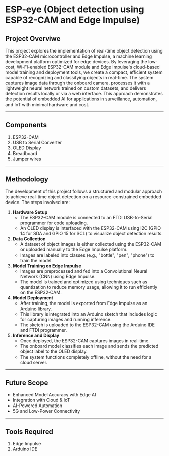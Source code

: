 # ESP-eye (Object detection using ESP32-CAM and Edge Impulse)
## **Project Overviwe**
This project explores the implementation of real-time object detection using the ESP32-CAM microcontroller and Edge Impulse, a machine learning development platform optimized for edge devices. By leveraging the low-cost, Wi-Fi-enabled ESP32-CAM module and Edge Impulse's cloud-based model training and deployment tools, we create a compact, efficient system capable of recognizing and classifying objects in real-time. The system captures image data through the onboard camera, processes it with a lightweight neural network trained on custom datasets, and delivers detection results locally or via a web interface. This approach demonstrates the potential of embedded AI for applications in surveillance, automation, and IoT with minimal hardware and cost.
____
## **Components**
1.	ESP32-CAM
2.	USB to Serial Converter
3.	OLED Display
4.	Breadboard
5.	Jumper wires
____
## **Methodology**
  The development of this project follows a structured and modular approach to achieve real-time object detection on a resource-constrained embedded device. The steps involved are:
  
1. **Hardware Setup**
    - The ESP32-CAM module is connected to an FTDI USB-to-Serial programmer for code uploading.
    -	An OLED display is interfaced with the ESP32-CAM using I2C (GPIO 14 for SDA and GPIO 15 for SCL) to visualize object detection results.
2. **Data Collection**
    -	A dataset of object images is either collected using the ESP32-CAM or uploaded manually to the Edge Impulse platform.
    -	Images are labeled into classes (e.g., "bottle", "pen", "phone") to train the model.
3. **Model Training on Edge Impulse**
    -	Images are preprocessed and fed into a Convolutional Neural Network (CNN) using Edge Impulse.
    -	The model is trained and optimized using techniques such as quantization to reduce memory usage, allowing it to run efficiently on the ESP32-CAM.
4. **Model Deployment**
    -	After training, the model is exported from Edge Impulse as an Arduino library.
    -	This library is integrated into an Arduino sketch that includes logic for capturing images and running inference.
    -	The sketch is uploaded to the ESP32-CAM using the Arduino IDE and FTDI programmer.
5. **Inference and Display**
    -	Once deployed, the ESP32-CAM captures images in real-time.
    -	The onboard model classifies each image and sends the predicted object label to the OLED display.
    -	The system functions completely offline, without the need for a cloud server.
____
## **Future Scope**
-	Enhanced Model Accuracy with Edge AI
-	Integration with Cloud & IoT
-	AI-Powered Automation
-	5G and Low-Power Connectivity
____
## **Tools Required**
1. Edge Impulse
2. Arduino IDE
